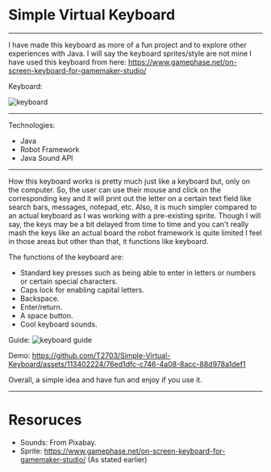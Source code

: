 # Simple Virtual Keyboard
_________________________

I have made this keyboard as more of a fun project and to explore other experiences with Java. 
I will say the keyboard sprites/style are not mine I have used this keyboard from here: 
https://www.gamephase.net/on-screen-keyboard-for-gamemaker-studio/

Keyboard:


![keyboard](https://github.com/T2703/Simple-Virtual-Keyboard/assets/113402224/a0d87934-ef65-4f47-9485-18487600279b)
_________________________

Technologies:
- Java
- Robot Framework
- Java Sound API
_________________________

How this keyboard works is pretty much just like a keyboard but, only on the computer. So, the user can use their mouse and click on the corresponding key and it will print out the letter on a certain text field like search bars, messages, notepad, etc. Also, it is much simpler compared to an actual 
keyboard as I was working with a pre-existing sprite. Though I will say, the keys may be a bit delayed from time to time and you can't really mash the keys like an actual board the robot framework is quite limited I feel in those areas but other than that, it functions like keyboard.

The functions of the keyboard are:
- Standard key presses such as being able to enter in letters or numbers or certain special characters.
- Caps lock for enabling capital letters.
- Backspace.
- Enter/return.
- A space button.
- Cool keyboard sounds.

Guide:
![keyboard guide](https://github.com/T2703/Simple-Virtual-Keyboard/assets/113402224/9c728f98-4b24-4651-ba31-e6efffa30d31)

Demo:
https://github.com/T2703/Simple-Virtual-Keyboard/assets/113402224/76ed1dfc-c746-4a08-8acc-88d978a1def1

Overall, a simple idea and have fun and enjoy if you use it. 
_________________________
# Resoruces 
- Sounds: From Pixabay.
- Sprite: https://www.gamephase.net/on-screen-keyboard-for-gamemaker-studio/ (As stated earlier)

